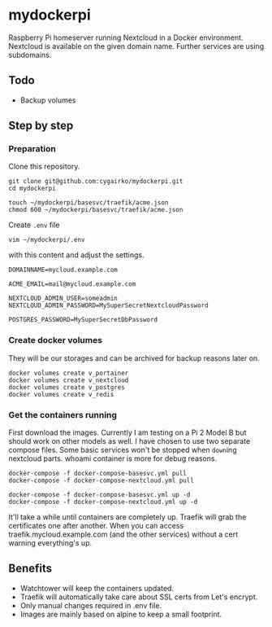 # mydockerpi
Raspberry Pi homeserver running Nextcloud in a Docker environment. Nextcloud is available on the given domain name. Further services are using subdomains.

## Todo
- Backup volumes

## Step by step
### Preparation
Clone this repository.
```
git clone git@github.com:cygairko/mydockerpi.git
cd mydockerpi
```
```
touch ~/mydockerpi/basesvc/traefik/acme.json
chmod 600 ~/mydockerpi/basesvc/traefik/acme.json
```

Create ```.env``` file
```
vim ~/mydockerpi/.env
```

with this content and adjust the settings.
```
DOMAINNAME=mycloud.example.com

ACME_EMAIL=mail@mycloud.example.com

NEXTCLOUD_ADMIN_USER=someadmin
NEXTCLOUD_ADMIN_PASSWORD=MySuperSecretNextcloudPassword

POSTGRES_PASSWORD=MySuperSecretDbPassword
```

### Create docker volumes
They will be our storages and can be archived for backup reasons later on.
```
docker volumes create v_portainer
docker volumes create v_nextcloud
docker volumes create v_postgres
docker volumes create v_redis
```

### Get the containers running
First download the images. Currently I am testing on a Pi 2 Model B but should work on other models as well. I have chosen to use two separate compose files. Some basic services won't be stopped when ```down```ing nextcloud parts. whoami container is more for debug reasons.
```
docker-compose -f docker-compose-basesvc.yml pull
docker-compose -f docker-compose-nextcloud.yml pull
```

```
docker-compose -f docker-compose-basesvc.yml up -d
docker-compose -f docker-compose-nextcloud.yml up -d
```
It'll take a while until containers are completely up. Traefik will grab the certificates one after another. When you can access traefik.mycloud.example.com (and the other services) without a cert warning everything's up.

## Benefits
- Watchtower will keep the containers updated.
- Traefik will automatically take care about SSL certs from Let's encrypt.
- Only manual changes required in .env file.
- Images are mainly based on alpine to keep a small footprint.
